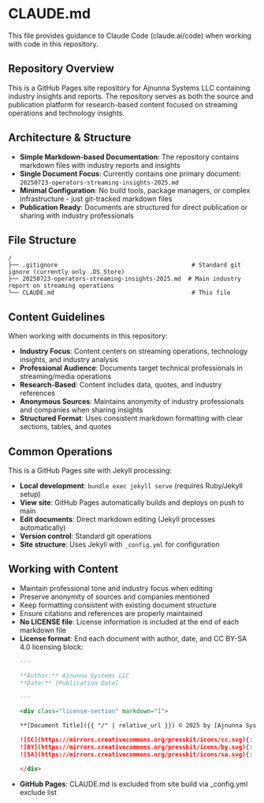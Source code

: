 # CLAUDE.md

This file provides guidance to Claude Code (claude.ai/code) when working with code in this repository.

## Repository Overview

This is a GitHub Pages site repository for Ajnunna Systems LLC containing industry insights and reports. The repository serves as both the source and publication platform for research-based content focused on streaming operations and technology insights.

## Architecture & Structure

- **Simple Markdown-based Documentation**: The repository contains markdown files with industry reports and insights
- **Single Document Focus**: Currently contains one primary document: `20250723-operators-streaming-insights-2025.md`
- **Minimal Configuration**: No build tools, package managers, or complex infrastructure - just git-tracked markdown files
- **Publication Ready**: Documents are structured for direct publication or sharing with industry professionals

## File Structure

```
/
├── .gitignore                                      # Standard git ignore (currently only .DS_Store)
├── 20250723-operators-streaming-insights-2025.md  # Main industry report on streaming operations
└── CLAUDE.md                                       # This file
```

## Content Guidelines

When working with documents in this repository:

- **Industry Focus**: Content centers on streaming operations, technology insights, and industry analysis
- **Professional Audience**: Documents target technical professionals in streaming/media operations
- **Research-Based**: Content includes data, quotes, and industry references
- **Anonymous Sources**: Maintains anonymity of industry professionals and companies when sharing insights
- **Structured Format**: Uses consistent markdown formatting with clear sections, tables, and quotes

## Common Operations

This is a GitHub Pages site with Jekyll processing:

- **Local development**: `bundle exec jekyll serve` (requires Ruby/Jekyll setup)
- **View site**: GitHub Pages automatically builds and deploys on push to main
- **Edit documents**: Direct markdown editing (Jekyll processes automatically)
- **Version control**: Standard git operations
- **Site structure**: Uses Jekyll with `_config.yml` for configuration

## Working with Content

- Maintain professional tone and industry focus when editing
- Preserve anonymity of sources and companies mentioned
- Keep formatting consistent with existing document structure
- Ensure citations and references are properly maintained
- **No LICENSE file**: License information is included at the end of each markdown file
- **License format**: End each document with author, date, and CC BY-SA 4.0 licensing block:
  ```markdown
  ---
  
  **Author:** Ajnunna Systems LLC  
  **Date:** [Publication Date]
  
  ---
  
  <div class="license-section" markdown="1">
  
  **[Document Title]({{ "/" | relative_url }}) © 2025 by [Ajnunna Systems LLC](https://github.com/orgs/ajnunna-systems)** is licensed under [CC BY-SA 4.0](https://creativecommons.org/licenses/by-sa/4.0/)
  
  ![CC](https://mirrors.creativecommons.org/presskit/icons/cc.svg){: style="height: 1.2em; margin: 0 0.2em; vertical-align: middle;"}
  ![BY](https://mirrors.creativecommons.org/presskit/icons/by.svg){: style="height: 1.2em; margin: 0 0.2em; vertical-align: middle;"}
  ![SA](https://mirrors.creativecommons.org/presskit/icons/sa.svg){: style="height: 1.2em; margin: 0 0.2em; vertical-align: middle;"}
  
  </div>
  ```
- **GitHub Pages**: CLAUDE.md is excluded from site build via _config.yml exclude list